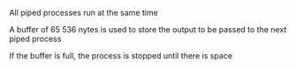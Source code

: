 All piped processes run at the same time

A buffer of 65 536 nytes is used to store the output to be passed to the next piped process

If the buffer is full, the process is stopped until there is space

